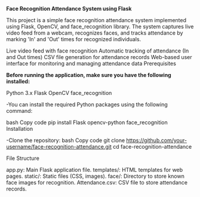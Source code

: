 **Face Recognition Attendance System using Flask**

This project is a simple face recognition attendance system implemented using Flask, OpenCV, and face_recognition library. The system captures live video feed from a webcam, recognizes faces, and tracks attendance by marking 'In' and 'Out' times for recognized individuals.



Live video feed with face recognition
Automatic tracking of attendance (In and Out times)
CSV file generation for attendance records
Web-based user interface for monitoring and managing attendance data
Prerequisites

**Before running the application, make sure you have the following installed:**

Python 3.x
Flask
OpenCV
face_recognition

-You can install the required Python packages using the following command:

bash
Copy code
pip install Flask opencv-python face_recognition
Installation

-Clone the repository:
bash
Copy code
git clone https://github.com/your-username/face-recognition-attendance.git
cd face-recognition-attendance

File Structure

app.py: Main Flask application file.
templates/: HTML templates for web pages.
static/: Static files (CSS, images).
face/: Directory to store known face images for recognition.
Attendance.csv: CSV file to store attendance records.
